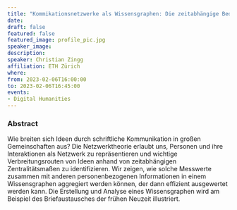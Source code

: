 ```yaml
---
title: "Kommikationsnetzwerke als Wissensgraphen: Die zeitabhängige Bedeutung von Personen"
date:
draft: false
featured: false
featured_image: profile_pic.jpg
speaker_image:
description:
speaker: Christian Zingg
affiliation: ETH Zürich
where:
from: 2023-02-06T16:00:00
to: 2023-02-06T16:45:00
events:
- Digital Humanities
---
```


### Abstract

Wie breiten sich Ideen durch schriftliche Kommunikation in großen Gemeinschaften aus? 
Die Netzwerktheorie erlaubt uns, Personen und ihre Interaktionen als Netzwerk zu repräsentieren und wichtige Verbreitungsrouten von Ideen anhand von zeitabhängigen Zentralitätsmaßen zu identifizieren.
Wir zeigen, wie solche Messwerte zusammen mit anderen personenbezogenen Informationen in einem Wissensgraphen aggregiert werden können, der dann effizient ausgewertet werden kann.
Die Erstellung und Analyse eines Wissensgraphen wird am Beispiel des Briefaustausches der frühen Neuzeit illustriert. 


